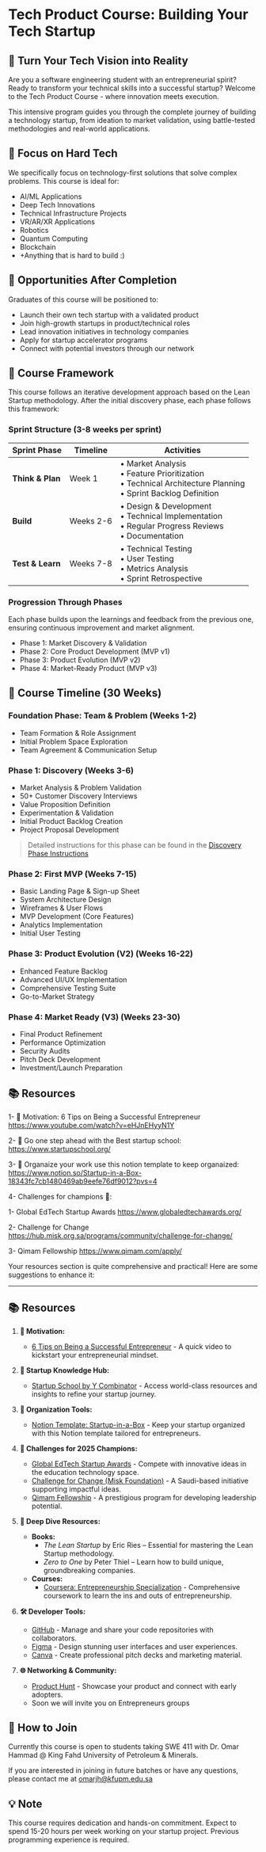 # Tech Product Course: Building Your Tech Startup

## 🚀 Turn Your Tech Vision into Reality

Are you a software engineering student with an entrepreneurial spirit? Ready to transform your technical skills into a successful startup? Welcome to the Tech Product Course - where innovation meets execution.

This intensive program guides you through the complete journey of building a technology startup, from ideation to market validation, using battle-tested methodologies and real-world applications.

## 🎯 Focus on Hard Tech

We specifically focus on technology-first solutions that solve complex problems. This course is ideal for:
- AI/ML Applications
- Deep Tech Innovations
- Technical Infrastructure Projects
- VR/AR/XR Applications
- Robotics
- Quantum Computing
- Blockchain
- +Anything that is hard to build :)

## 🌟 Opportunities After Completion

Graduates of this course will be positioned to:
- Launch their own tech startup with a validated product
- Join high-growth startups in product/technical roles
- Lead innovation initiatives in technology companies
- Apply for startup accelerator programs
- Connect with potential investors through our network

## 🔄 Course Framework

This course follows an iterative development approach based on the Lean Startup methodology. After the initial discovery phase, each phase follows this framework:

### Sprint Structure (3-8 weeks per sprint)

| Sprint Phase | Timeline | Activities |
|--------------|----------|------------|
| **Think & Plan** | Week 1 | • Market Analysis<br>• Feature Prioritization<br>• Technical Architecture Planning<br>• Sprint Backlog Definition |
| **Build** | Weeks 2-6 | • Design & Development<br>• Technical Implementation<br>• Regular Progress Reviews<br>• Documentation |
| **Test & Learn** | Weeks 7-8 | • Technical Testing<br>• User Testing<br>• Metrics Analysis<br>• Sprint Retrospective |

### Progression Through Phases
Each phase builds upon the learnings and feedback from the previous one, ensuring continuous improvement and market alignment.

- Phase 1: Market Discovery & Validation
- Phase 2: Core Product Development (MVP v1)
- Phase 3: Product Evolution (MVP v2)
- Phase 4: Market-Ready Product (MVP v3)



## 📅 Course Timeline (30 Weeks) 

### Foundation Phase: Team & Problem (Weeks 1-2)
- Team Formation & Role Assignment
- Initial Problem Space Exploration
- Team Agreement & Communication Setup

### Phase 1: Discovery (Weeks 3-6)
- Market Analysis & Problem Validation
- 50+ Customer Discovery Interviews
- Value Proposition Definition
- Experimentation & Validation
- Initial Product Backlog Creation
- Project Proposal Development

> Detailed instructions for this phase can be found in the [Discovery Phase Instructions](milestones/discovery_phase_instructions.md)

### Phase 2: First MVP (Weeks 7-15)

- Basic Landing Page & Sign-up Sheet
- System Architecture Design
- Wireframes & User Flows
- MVP Development (Core Features)
- Analytics Implementation
- Initial User Testing

### Phase 3: Product Evolution (V2) (Weeks 16-22)
- Enhanced Feature Backlog
- Advanced UI/UX Implementation
- Comprehensive Testing Suite
- Go-to-Market Strategy

### Phase 4: Market Ready (V3) (Weeks 23-30)
- Final Product Refinement
- Performance Optimization
- Security Audits
- Pitch Deck Development
- Investment/Launch Preparation


## 📚 Resources

1- 🌄 Motivation:
6 Tips on Being a Successful Entrepreneur  
https://www.youtube.com/watch?v=eHJnEHyyN1Y 

2- 🌟 Go one step ahead with the Best startup school:
https://www.startupschool.org/

3- 📙 Organaize your work use this notion template to keep organaized:
https://www.notion.so/Startup-in-a-Box-18343fc7cb1480469ab9eefe76df9012?pvs=4

4- Challenges for champions 💪: 

  1- Global EdTech Startup Awards 
  https://www.globaledtechawards.org/
  
  2- Challenge for Change
  https://hub.misk.org.sa/programs/community/challenge-for-change/
  
  3- Qimam Fellowship
  https://www.qimam.com/apply/


Your resources section is quite comprehensive and practical! Here are some suggestions to enhance it:

---

## 📚 Resources

1. **🌄 Motivation:**
   - [6 Tips on Being a Successful Entrepreneur](https://www.youtube.com/watch?v=eHJnEHyyN1Y) - A quick video to kickstart your entrepreneurial mindset.

2. **🌟 Startup Knowledge Hub:**
   - [Startup School by Y Combinator](https://www.startupschool.org/) - Access world-class resources and insights to refine your startup journey.

3. **📙 Organization Tools:**
   - [Notion Template: Startup-in-a-Box](https://www.notion.so/Startup-in-a-Box-18343fc7cb1480469ab9eefe76df9012?pvs=4) - Keep your startup organized with this Notion template tailored for entrepreneurs.

4. **💪 Challenges for 2025 Champions:**
   - [Global EdTech Startup Awards](https://www.globaledtechawards.org/) - Compete with innovative ideas in the education technology space.
   - [Challenge for Change (Misk Foundation)](https://hub.misk.org.sa/programs/community/challenge-for-change/) - A Saudi-based initiative supporting impactful ideas.
   - [Qimam Fellowship](https://www.qimam.com/apply/) - A prestigious program for developing leadership potential.

5. **📖 Deep Dive Resources:**
   - **Books:**
     - *The Lean Startup* by Eric Ries – Essential for mastering the Lean Startup methodology.
     - *Zero to One* by Peter Thiel – Learn how to build unique, groundbreaking companies.
   - **Courses:**
     - [Coursera: Entrepreneurship Specialization](https://www.coursera.org/specializations/entrepreneurship) - Comprehensive coursework to learn the ins and outs of entrepreneurship.

6. **🛠 Developer Tools:**
   - [GitHub](https://github.com/) - Manage and share your code repositories with collaborators.
   - [Figma](https://www.figma.com/) - Design stunning user interfaces and user experiences.
   - [Canva](https://www.canva.com/) - Create professional pitch decks and marketing material.

7. **🌐 Networking & Community:**
   - [Product Hunt](https://www.producthunt.com/) - Showcase your product and connect with early adopters.
   - Soon we will invite you on Entrepreneurs groups 

## 🤝 How to Join

Currently this course is open to students taking SWE 411 with Dr. Omar Hammad @ King Fahd University of Petroleum & Minerals.

If you are interested in joining in future batches or have any questions, please contact me at omarjh@kfupm.edu.sa

## 💡 Note

This course requires dedication and hands-on commitment. Expect to spend 15-20 hours per week working on your startup project. Previous programming experience is required.
